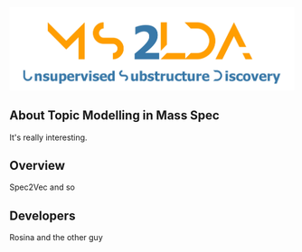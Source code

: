 ![](MS2LDA_LOGO_white.jpg)
## About Topic Modelling in Mass Spec

It's really interesting.


## Overview 

Spec2Vec and so

## Developers

Rosina and the other guy

